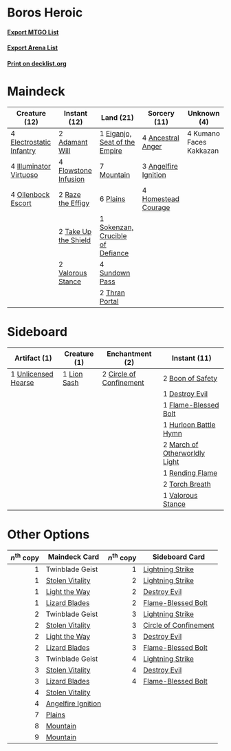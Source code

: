 # Boros Heroic

#### [Export MTGO List](../collection/Boros%20Heroic/Boros%20Heroic.txt)
#### [Export Arena List](../collection/Boros%20Heroic/Boros%20Heroic_arena.txt)
#### [Print on decklist.org](http://decklist.org/?deckmain=2%09Adamant%20Will%0A4%09Ancestral%20Anger%0A3%09Angelfire%20Ignition%0A1%09Eiganjo,%20Seat%20of%20the%20Empire%0A4%09Electrostatic%20Infantry%0A4%09Flowstone%20Infusion%0A4%09Homestead%20Courage%0A4%09Illuminator%20Virtuoso%0A4%09Kumano%20Faces%20Kakkazan%0A7%09Mountain%0A4%09Ollenbock%20Escort%0A6%09Plains%0A2%09Raze%20the%20Effigy%0A1%09Sokenzan,%20Crucible%20of%20Defiance%0A4%09Sundown%20Pass%0A2%09Take%20Up%20the%20Shield%0A2%09Thran%20Portal%0A2%09Valorous%20Stance&deckside=2%09Boon%20of%20Safety%0A2%09Circle%20of%20Confinement%0A1%09Destroy%20Evil%0A1%09Flame-Blessed%20Bolt%0A1%09Hurloon%20Battle%20Hymn%0A1%09Lion%20Sash%0A2%09March%20of%20Otherworldly%20Light%0A1%09Rending%20Flame%0A2%09Torch%20Breath%0A1%09Unlicensed%20Hearse%0A1%09Valorous%20Stance)
# Maindeck

|                                           Creature (12)                                           |                                         Instant (12)                                          |                                                 Land (21)                                                 |                                         Sorcery (11)                                          |      Unknown (4)      |
|---------------------------------------------------------------------------------------------------|-----------------------------------------------------------------------------------------------|-----------------------------------------------------------------------------------------------------------|-----------------------------------------------------------------------------------------------|-----------------------|
|4 [Electrostatic Infantry](http://gatherer.wizards.com/Pages/Card/Details.aspx?multiverseid=574602)|2 [Adamant Will](http://gatherer.wizards.com/Pages/Card/Details.aspx?multiverseid=442890)      |1 [Eiganjo, Seat of the Empire](http://gatherer.wizards.com/Pages/Card/Details.aspx?multiverseid=548581)   |4 [Ancestral Anger](http://gatherer.wizards.com/Pages/Card/Details.aspx?multiverseid=540996)   |4 Kumano Faces Kakkazan|
|4 [Illuminator Virtuoso](http://gatherer.wizards.com/Pages/Card/Details.aspx?multiverseid=555218)  |4 [Flowstone Infusion](http://gatherer.wizards.com/Pages/Card/Details.aspx?multiverseid=574604)|7 [Mountain](http://gatherer.wizards.com/Pages/Card/Details.aspx?multiverseid=439859)                      |3 [Angelfire Ignition](http://gatherer.wizards.com/Pages/Card/Details.aspx?multiverseid=535000)|                       |
|4 [Ollenbock Escort](http://gatherer.wizards.com/Pages/Card/Details.aspx?multiverseid=540859)      |2 [Raze the Effigy](http://gatherer.wizards.com/Pages/Card/Details.aspx?multiverseid=534935)   |6 [Plains](http://gatherer.wizards.com/Pages/Card/Details.aspx?multiverseid=439856)                        |4 [Homestead Courage](http://gatherer.wizards.com/Pages/Card/Details.aspx?multiverseid=534780) |                       |
|                                                                                                   |2 [Take Up the Shield](http://gatherer.wizards.com/Pages/Card/Details.aspx?multiverseid=574515)|1 [Sokenzan, Crucible of Defiance](http://gatherer.wizards.com/Pages/Card/Details.aspx?multiverseid=548589)|                                                                                               |                       |
|                                                                                                   |2 [Valorous Stance](http://gatherer.wizards.com/Pages/Card/Details.aspx?multiverseid=391950)   |4 [Sundown Pass](http://gatherer.wizards.com/Pages/Card/Details.aspx?multiverseid=541142)                  |                                                                                               |                       |
|                                                                                                   |                                                                                               |2 [Thran Portal](http://gatherer.wizards.com/Pages/Card/Details.aspx?multiverseid=574739)                  |                                                                                               |                       |


# Sideboard

|                                         Artifact (1)                                         |                                     Creature (1)                                     |                                         Enchantment (2)                                          |                                              Instant (11)                                              |
|----------------------------------------------------------------------------------------------|--------------------------------------------------------------------------------------|--------------------------------------------------------------------------------------------------|--------------------------------------------------------------------------------------------------------|
|1 [Unlicensed Hearse](http://gatherer.wizards.com/Pages/Card/Details.aspx?multiverseid=555447)|1 [Lion Sash](http://gatherer.wizards.com/Pages/Card/Details.aspx?multiverseid=548319)|2 [Circle of Confinement](http://gatherer.wizards.com/Pages/Card/Details.aspx?multiverseid=540834)|2 [Boon of Safety](http://gatherer.wizards.com/Pages/Card/Details.aspx?multiverseid=555205)             |
|                                                                                              |                                                                                      |                                                                                                  |1 [Destroy Evil](http://gatherer.wizards.com/Pages/Card/Details.aspx?multiverseid=574497)               |
|                                                                                              |                                                                                      |                                                                                                  |1 [Flame-Blessed Bolt](http://gatherer.wizards.com/Pages/Card/Details.aspx?multiverseid=541014)         |
|                                                                                              |                                                                                      |                                                                                                  |1 [Hurloon Battle Hymn](http://gatherer.wizards.com/Pages/Card/Details.aspx?multiverseid=574611)        |
|                                                                                              |                                                                                      |                                                                                                  |2 [March of Otherworldly Light](http://gatherer.wizards.com/Pages/Card/Details.aspx?multiverseid=548321)|
|                                                                                              |                                                                                      |                                                                                                  |1 [Rending Flame](http://gatherer.wizards.com/Pages/Card/Details.aspx?multiverseid=541033)              |
|                                                                                              |                                                                                      |                                                                                                  |2 [Torch Breath](http://gatherer.wizards.com/Pages/Card/Details.aspx?multiverseid=555328)               |
|                                                                                              |                                                                                      |                                                                                                  |1 [Valorous Stance](http://gatherer.wizards.com/Pages/Card/Details.aspx?multiverseid=391950)            |


# Other Options

|*n*<sup>th</sup> copy|                                        Maindeck Card                                        |*n*<sup>th</sup> copy|                                         Sideboard Card                                         |
|--------------------:|---------------------------------------------------------------------------------------------|--------------------:|------------------------------------------------------------------------------------------------|
|                    1|Twinblade Geist                                                                              |                    1|[Lightning Strike](http://gatherer.wizards.com/Pages/Card/Details.aspx?multiverseid=383299)     |
|                    1|[Stolen Vitality](http://gatherer.wizards.com/Pages/Card/Details.aspx?multiverseid=534943)   |                    2|[Lightning Strike](http://gatherer.wizards.com/Pages/Card/Details.aspx?multiverseid=383299)     |
|                    1|[Light the Way](http://gatherer.wizards.com/Pages/Card/Details.aspx?multiverseid=548317)     |                    2|[Destroy Evil](http://gatherer.wizards.com/Pages/Card/Details.aspx?multiverseid=574497)         |
|                    1|[Lizard Blades](http://gatherer.wizards.com/Pages/Card/Details.aspx?multiverseid=548457)     |                    2|[Flame-Blessed Bolt](http://gatherer.wizards.com/Pages/Card/Details.aspx?multiverseid=541014)   |
|                    2|Twinblade Geist                                                                              |                    3|[Lightning Strike](http://gatherer.wizards.com/Pages/Card/Details.aspx?multiverseid=383299)     |
|                    2|[Stolen Vitality](http://gatherer.wizards.com/Pages/Card/Details.aspx?multiverseid=534943)   |                    3|[Circle of Confinement](http://gatherer.wizards.com/Pages/Card/Details.aspx?multiverseid=540834)|
|                    2|[Light the Way](http://gatherer.wizards.com/Pages/Card/Details.aspx?multiverseid=548317)     |                    3|[Destroy Evil](http://gatherer.wizards.com/Pages/Card/Details.aspx?multiverseid=574497)         |
|                    2|[Lizard Blades](http://gatherer.wizards.com/Pages/Card/Details.aspx?multiverseid=548457)     |                    3|[Flame-Blessed Bolt](http://gatherer.wizards.com/Pages/Card/Details.aspx?multiverseid=541014)   |
|                    3|Twinblade Geist                                                                              |                    4|[Lightning Strike](http://gatherer.wizards.com/Pages/Card/Details.aspx?multiverseid=383299)     |
|                    3|[Stolen Vitality](http://gatherer.wizards.com/Pages/Card/Details.aspx?multiverseid=534943)   |                    4|[Destroy Evil](http://gatherer.wizards.com/Pages/Card/Details.aspx?multiverseid=574497)         |
|                    3|[Lizard Blades](http://gatherer.wizards.com/Pages/Card/Details.aspx?multiverseid=548457)     |                    4|[Flame-Blessed Bolt](http://gatherer.wizards.com/Pages/Card/Details.aspx?multiverseid=541014)   |
|                    4|[Stolen Vitality](http://gatherer.wizards.com/Pages/Card/Details.aspx?multiverseid=534943)   |                     |                                                                                                |
|                    4|[Angelfire Ignition](http://gatherer.wizards.com/Pages/Card/Details.aspx?multiverseid=535000)|                     |                                                                                                |
|                    7|[Plains](http://gatherer.wizards.com/Pages/Card/Details.aspx?multiverseid=439856)            |                     |                                                                                                |
|                    8|[Mountain](http://gatherer.wizards.com/Pages/Card/Details.aspx?multiverseid=439859)          |                     |                                                                                                |
|                    9|[Mountain](http://gatherer.wizards.com/Pages/Card/Details.aspx?multiverseid=439859)          |                     |                                                                                                |

